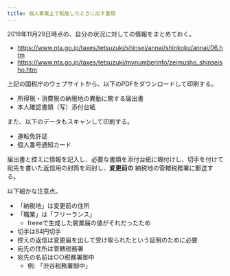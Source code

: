 ```yaml
---
title: 個人事業主で転居したときに出す書類
---
```


2019年11月29日時点の、自分の状況に対しての情報をまとめておく。

- <https://www.nta.go.jp/taxes/tetsuzuki/shinsei/annai/shinkoku/annai/06.htm>
- <https://www.nta.go.jp/taxes/tetsuzuki/mynumberinfo/zeimusho_shinseisho.htm>

上記の国税庁のウェブサイトから、以下のPDFをダウンロードして印刷する。

- 所得税・消費税の納税地の異動に関する届出書
- 本人確認書類（写）添付台紙

また、以下のデータもスキャンして印刷する。

- 運転免許証
- 個人番号通知カード

届出書と控えに情報を記入し、必要な書類を添付台紙に糊付けし、切手を付けて宛先を書いた返信用の封筒を同封し、**変更前の** 納税地の管轄税務署に郵送する。

以下細かな注意点。

- 「納税地」は変更前の住所
- 「職業」は「フリーランス」
    - freeeで生成した開業届の値がそれだったため
- 切手は84円切手
- 控えの返信は変更届を出して受け取られたという証明のために必要
- 宛先の住所は管轄税務署
- 宛先の名前は○○税務署御中
    - 例: 「渋谷税務署御中」
